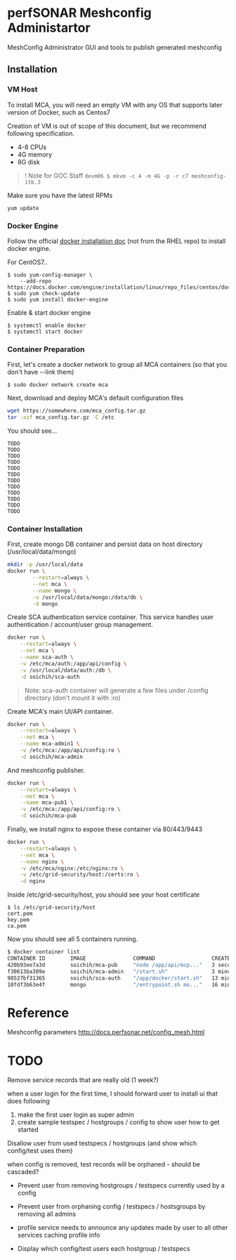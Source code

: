 # perfSONAR Meshconfig Administartor

MeshConfig Administrator GUI and tools to publish generated meshconfig

## Installation

### VM Host

To install MCA, you will need an empty VM with any OS that supports later version of Docker, such as Centos7

Creation of VM is out of scope of this document, but we recommend following specification.

* 4-8 CPUs
* 4G memory
* 8G disk

>! Note for GOC Staff `devm06 $ mkvm -c 4 -m 4G -p -r c7 meshconfig-itb.3`

Make sure you have the latest RPMs

`yum update`

### Docker Engine

Follow the official [docker installation doc](https://docs.docker.com/engine/installation/) (not from the RHEL repo) to install docker engine.

For CentOS7..

```
$ sudo yum-config-manager \
    --add-repo https://docs.docker.com/engine/installation/linux/repo_files/centos/docker.repo
$ sudo yum check-update
$ sudo yum install docker-engine
```

Enable & start docker engine

```
$ systemctl enable docker
$ systemctl start docker
```

<!-- docker should use its own chain for I don't need iptables
### Firewall Configuration

MCA needs to expose following ports to the world

* 443 (For MCA administrative GUI)
* 80 (For MCA configuration publisher)
* 9443 (For x509 authentication to MCA administrative GUI)

For GOC /etc/iptables.d/60-local-service-rules
```
$ITFAI -j web_ok
$ITFAI4 -j web_ok
$ITFAI -p tcp --dport 9443 -j ACCEPT
$ITFAI4 -p tcp --dport 9443 -j ACCEPT
```
-->

### Container Preparation

First, let's create a docker network to group all MCA containers (so that you don't have --link them)

```
$ sudo docker network create mca
```

Next, download and deploy MCA's default configuration files

```bash
wget https://somewhere.com/mca_config.tar.gz
tar -xzf mca_config.tar.gz -C /etc
```

You should see...

```
TODO
TODO
TODO
TODO
TODO
TODO
TODO
TODO
TODO
TODO
TODO
TODO
```

### Container Installation

First, create mongo DB container and persist data on host directory (/usr/local/data/mongo)

```bash
mkdir -p /usr/local/data
docker run \
        --restart=always \
        --net mca \
        --name mongo \
        -v /usr/local/data/mongo:/data/db \
        -d mongo
```

Create SCA authentication service container. This service handles user authentication / account/user group management.

```bash
docker run \
    --restart=always \
    --net mca \
    --name sca-auth \
    -v /etc/mca/auth:/app/api/config \
    -v /usr/local/data/auth:/db \
    -d soichih/sca-auth
```

> Note: sca-auth container will generate a few files under /config directory (don't mount it with :ro)

Create MCA's main UI/API container.

```bash
docker run \
    --restart=always \
    --net mca \
    --name mca-admin1 \
    -v /etc/mca:/app/api/config:ro \
    -d soichih/mca-admin
```

And meshconfig publisher. 

```bash
docker run \
    --restart=always \
    --net mca \
    --name mca-pub1 \
    -v /etc/mca:/app/api/config:ro \
    -d soichih/mca-pub
```

Finally, we install nginx to expose these container via 80/443/9443

```bash
docker run \
    --restart=always \
    --net mca \
    --name nginx \
    -v /etc/mca/nginx:/etc/nginx:ro \
    -v /etc/grid-security/host:/certs:ro \
    -d nginx
```

Inside /etc/grid-security/host, you should see your host certificate

```
$ ls /etc/grid-security/host
cert.pem 
key.pem
ca.pem
```

Now you should see all 5 containers running.

```bash
$ docker container list
CONTAINER ID        IMAGE               COMMAND                  CREATED             STATUS              PORTS               NAMES
420b93ee7a3d        soichih/mca-pub     "node /app/api/mcp..."   3 seconds ago       Up 2 seconds        8080/tcp            mca-pub1
f30613ba389e        soichih/mca-admin   "/start.sh"              3 minutes ago       Up 3 minutes        80/tcp, 8080/tcp    mca-admin1
98527bf31365        soichih/sca-auth    "/app/docker/start.sh"   13 minutes ago      Up 13 minutes       80/tcp, 8080/tcp    sca-auth
10fdf3b63e4f        mongo               "/entrypoint.sh mo..."   16 minutes ago      Up 16 minutes       27017/tcp           mongo
```


# Reference

Meshconfig parameters
http://docs.perfsonar.net/config_mesh.html

# TODO

Remove service records that are really old (1 week?)

when a user login for the first time, I should forward user to install ui that does following
1) make the first user login as super admin
2) create sample testspec / hostgroups / config to show user how to get started

Disallow user from used testspecs / hostgroups (and show which config/test uses them)

when config is removed, test records will be orphaned - should be cascaded?

* Prevent user from removing hostgroups / testspecs currently used by a config
* Prevent user from orphaning config / testspecs / hostsgroups by removing all admins

* profile service needs to announce any updates made by user to all other services caching profile info
* Display which config/test users each hostgroup / testspecs
